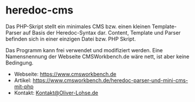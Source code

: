 # heredoc-cms

Das PHP-Skript stellt ein minimales CMS bzw. einen kleinen Template-Parser auf Basis der Heredoc-Syntax dar. Content, Template und Parser befinden sich in einer einzigen Datei bzw. PHP Skript.

Das Programm kann frei verwendet und modifiziert werden. Eine Namensnennung der Webseite CMSWorkbench.de wäre nett, ist aber keine Bedingung.

- Webseite: https://www.cmsworkbench.de
- Artikel: https://www.cmsworkbench.de/heredoc-parser-und-mini-cms-mit-php
- Kontakt: Kontakt@Oliver-Lohse.de

